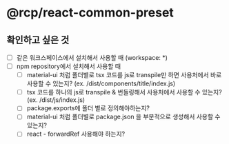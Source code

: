 # @rcp/react-common-preset

## 확인하고 싶은 것

- [ ] 같은 워크스페이스에서 설치해서 사용할 때 (workspace: \*)
- [ ] npm repository에서 설치해서 사용할 때
  - [ ] material-ui 처럼 폴더별로 tsx 코드를 js로 transpile만 하면 사용처에서 바로 사용할 수 있는지? (ex. /dist/components/title/index.js)
  - [ ] tsx 코드를 하나의 js로 transpile & 번들링해서 사용처에서 사용할 수 있는지? (ex. /dist/js/index.js)
  - [ ] package.exports에 폴더 별로 정의해야하는지?
  - [ ] material-ui 처럼 폴더별로 package.json 을 부분적으로 생성해서 사용할 수 있는지?
  - [ ] react - forwardRef 사용해야 하는지?
